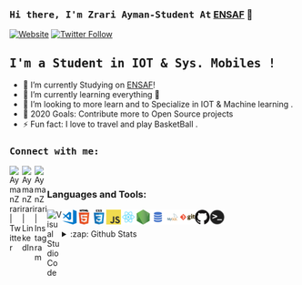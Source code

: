 ### <samp>Hi there, I'm Zrari Ayman-Student At</samp> [ENSAF][website] 👋

[![Website](https://img.shields.io/website?label=ensaf.ac.ma&style=for-the-badge&url=https%3A%2F%2Fensaf.ac.ma)](https://www.ensaf.ac.ma)
[![Twitter Follow](https://img.shields.io/twitter/follow/AymanZrari?color=1DA1F2&logo=twitter&style=for-the-badge)](https://twitter.com/aymanzrari)



## <samp>I'm a Student in IOT & Sys. Mobiles !</samp>

- 🔭 I’m currently Studying on [ENSAF][website]!
- 🌱 I’m currently learning everything 🤣
- 👯 I’m looking to more learn and to Specialize in IOT & Machine learning .
- 🥅 2020 Goals: Contribute more to Open Source projects
- ⚡ Fun fact: I love to travel and play BasketBall .

### <samp>Connect with me:</samp>


[<img align="left" alt="AymanZrari | Twitter" width="22px" src="https://cdn.jsdelivr.net/npm/simple-icons@v3/icons/twitter.svg" />][twitter]
[<img align="left" alt="AymanZrari | LinkedIn" width="22px" src="https://cdn.jsdelivr.net/npm/simple-icons@v3/icons/linkedin.svg" />][linkedin]
[<img align="left" alt="AymanZrari | Instagram" width="22px" src="https://cdn.jsdelivr.net/npm/simple-icons@v3/icons/instagram.svg" />][instagram]

<br />

### Languages and Tools:


[<img align="left" alt="Visual Studio Code" width="26px" src="https://devicons.github.io/devicon/devicon.git/icons/nodejs/nodejs-plain.svg" />][Profile]
[<img align="left" alt="Visual Studio Code" width="26px" src="https://raw.githubusercontent.com/github/explore/80688e429a7d4ef2fca1e82350fe8e3517d3494d/topics/visual-studio-code/visual-studio-code.png" />][Profile]
[<img align="left" alt="HTML5" width="26px" src="https://raw.githubusercontent.com/github/explore/80688e429a7d4ef2fca1e82350fe8e3517d3494d/topics/html/html.png" />][Profile]
[<img align="left" alt="CSS3" width="26px" src="https://raw.githubusercontent.com/github/explore/80688e429a7d4ef2fca1e82350fe8e3517d3494d/topics/css/css.png" />][Profile]
[<img align="left" alt="JavaScript" width="26px" src="https://raw.githubusercontent.com/github/explore/80688e429a7d4ef2fca1e82350fe8e3517d3494d/topics/javascript/javascript.png" />][Profile]
[<img align="left" alt="React" width="26px" src="https://raw.githubusercontent.com/github/explore/80688e429a7d4ef2fca1e82350fe8e3517d3494d/topics/react/react.png" />][Profile]
[<img align="left" alt="Node.js" width="26px" src="https://raw.githubusercontent.com/github/explore/80688e429a7d4ef2fca1e82350fe8e3517d3494d/topics/nodejs/nodejs.png" />][Profile]
[<img align="left" alt="SQL" width="26px" src="https://raw.githubusercontent.com/github/explore/80688e429a7d4ef2fca1e82350fe8e3517d3494d/topics/sql/sql.png" />][Profile]
[<img align="left" alt="MySQL" width="26px" src="https://raw.githubusercontent.com/github/explore/80688e429a7d4ef2fca1e82350fe8e3517d3494d/topics/mysql/mysql.png" />][Profile]
[<img align="left" alt="Git" width="26px" src="https://raw.githubusercontent.com/github/explore/80688e429a7d4ef2fca1e82350fe8e3517d3494d/topics/git/git.png" />][Profile]
[<img align="left" alt="GitHub" width="26px" src="https://raw.githubusercontent.com/github/explore/78df643247d429f6cc873026c0622819ad797942/topics/github/github.png" />][Profile]
[<img align="left" alt="Terminal" width="26px" src="https://raw.githubusercontent.com/github/explore/80688e429a7d4ef2fca1e82350fe8e3517d3494d/topics/terminal/terminal.png" />][Profile]


<br />
<br />

<details>
  <summary>:zap: Github Stats</summary>

 <a href="https://blog.stephenajulu.com/"><img width="600" align='left' src="https://github-readme-stats.vercel.app/api?username=aymanzrari&show_icons=true&hide_border=true">
</details>

[website]: https://www.ensaf.ac.ma 
[twitter]: https://twitter.com/aymanzrari
[instagram]: https://www.instagram.com/ayman.zrari/
[linkedin]: https://www.linkedin.com/in/aymanzr/
[Profile]: https://www.linkedin.com/in/aymanzr/
